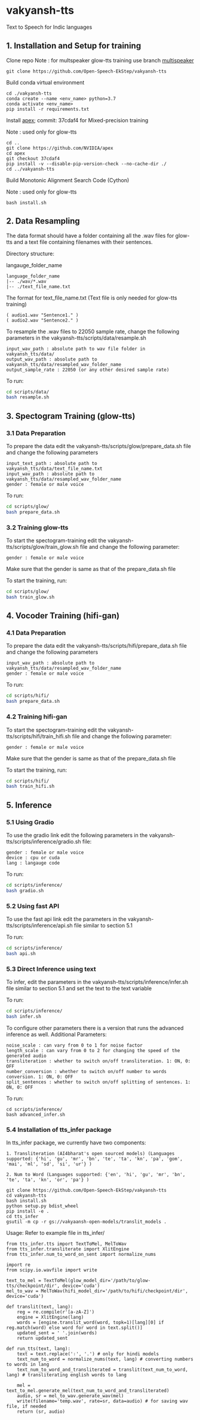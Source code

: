 # vakyansh-tts
Text to Speech for Indic languages

## 1. Installation and Setup for training

Clone repo
Note : for multspeaker glow-tts training use branch [multispeaker](https://github.com/Open-Speech-EkStep/vakyansh-tts/tree/multispeaker)
```
git clone https://github.com/Open-Speech-EkStep/vakyansh-tts
```
Build conda virtual environment
```
cd ./vakyansh-tts
conda create --name <env_name> python=3.7
conda activate <env_name>
pip install -r requirements.txt
```
Install [apex](https://github.com/NVIDIA/apex); commit: 37cdaf4 for Mixed-precision training

Note : used only for glow-tts
```
cd ..
git clone https://github.com/NVIDIA/apex
cd apex
git checkout 37cdaf4
pip install -v --disable-pip-version-check --no-cache-dir ./
cd ../vakyansh-tts
```
Build Monotonic Alignment Search Code (Cython)

Note : used only for glow-tts
```
bash install.sh
```

## 2. Data Resampling

The data format should have a folder containing all the .wav files for glow-tts and a text file containing filenames with their sentences.

Directory structure: 

langauge_folder_name
```
language_folder_name
|-- ./wav/*.wav
|-- ./text_file_name.txt
```
The format for text_file_name.txt (Text file is only needed for glow-tts training)

```
( audio1.wav "Sentence1." )
( audio2.wav "Sentence2." )
```

To resample the .wav files to 22050 sample rate, change the following parameters in the vakyansh-tts/scripts/data/resample.sh

```
input_wav_path : absolute path to wav file folder in vakyansh_tts/data/
output_wav_path : absolute path to vakyansh_tts/data/resampled_wav_folder_name
output_sample_rate : 22050 (or any other desired sample rate)
```

To run:  
```bash
cd scripts/data/
bash resample.sh
```


## 3. Spectogram Training (glow-tts)

### 3.1 Data Preparation


To prepare the data edit the vakyansh-tts/scripts/glow/prepare_data.sh file and change the following parameters
```
input_text_path : absolute path to vakyansh_tts/data/text_file_name.txt
input_wav_path : absolute path to vakyansh_tts/data/resampled_wav_folder_name
gender : female or male voice
```
To run:  
```bash
cd scripts/glow/
bash prepare_data.sh
```
### 3.2 Training glow-tts

To start the spectogram-training edit the vakyansh-tts/scripts/glow/train_glow.sh file and change the following parameter:
```
gender : female or male voice
```
Make sure that the gender is same as that of the prepare_data.sh file

To start the training, run:  
```bash
cd scripts/glow/
bash train_glow.sh
```
## 4. Vocoder Training (hifi-gan)

### 4.1 Data Preparation

To prepare the data edit the vakyansh-tts/scripts/hifi/prepare_data.sh file and change the following parameters
```
input_wav_path : absolute path to vakyansh_tts/data/resampled_wav_folder_name
gender : female or male voice
```
To run:  
```bash
cd scripts/hifi/
bash prepare_data.sh
```
### 4.2 Training hifi-gan

To start the spectogram-training edit the vakyansh-tts/scripts/hifi/train_hifi.sh file and change the following parameter:
```
gender : female or male voice
```
Make sure that the gender is same as that of the prepare_data.sh file

To start the training, run:  
```bash
cd scripts/hifi/
bash train_hifi.sh
```

## 5. Inference

### 5.1 Using Gradio 

To use the gradio link edit the following parameters in the vakyansh-tts/scripts/inference/gradio.sh file:
```
gender : female or male voice
device : cpu or cuda
lang : langauge code
```

To run:  
```bash
cd scripts/inference/
bash gradio.sh
```
### 5.2 Using fast API 
To use the fast api link edit the parameters in the vakyansh-tts/scripts/inference/api.sh file similar to section 5.1

To run:  
```bash
cd scripts/inference/
bash api.sh
```

### 5.3 Direct Inference using text  
To infer, edit the parameters in the vakyansh-tts/scripts/inference/infer.sh file similar to section 5.1 and set the text to the text variable

To run:  
```bash
cd scripts/inference/
bash infer.sh
```

To configure other parameters there is a version that runs the advanced inference as well. Additional Parameters:
```
noise_scale : can vary from 0 to 1 for noise factor
length_scale : can vary from 0 to 2 for changing the speed of the generated audio 
transliteration : whether to switch on/off transliteration. 1: ON, 0: OFF
number_conversion : whether to switch on/off number to words conversion. 1: ON, 0: OFF
split_sentences : whether to switch on/off splitting of sentences. 1: ON, 0: OFF
```
To run:
```
cd scripts/inference/
bash advanced_infer.sh
```

### 5.4 Installation of tts_infer package

In tts_infer package, we currently have two components:
    
    1. Transliteration (AI4bharat's open sourced models) (Languages supported: {'hi', 'gu', 'mr', 'bn', 'te', 'ta', 'kn', 'pa', 'gom', 'mai', 'ml', 'sd', 'si', 'ur'} )
    
    2. Num to Word (Languages supported: {'en', 'hi', 'gu', 'mr', 'bn', 'te', 'ta', 'kn', 'or', 'pa'} )
```
git clone https://github.com/Open-Speech-EkStep/vakyansh-tts
cd vakyansh-tts
bash install.sh
python setup.py bdist_wheel
pip install -e .
cd tts_infer
gsutil -m cp -r gs://vakyaansh-open-models/translit_models .
```

Usage: Refer to example file in tts_infer/
```
from tts_infer.tts import TextToMel, MelToWav
from tts_infer.transliterate import XlitEngine
from tts_infer.num_to_word_on_sent import normalize_nums

import re
from scipy.io.wavfile import write

text_to_mel = TextToMel(glow_model_dir='/path/to/glow-tts/checkpoint/dir', device='cuda')
mel_to_wav = MelToWav(hifi_model_dir='/path/to/hifi/checkpoint/dir', device='cuda')

def translit(text, lang):
    reg = re.compile(r'[a-zA-Z]')
    engine = XlitEngine(lang)
    words = [engine.translit_word(word, topk=1)[lang][0] if reg.match(word) else word for word in text.split()]
    updated_sent = ' '.join(words)
    return updated_sent
    
def run_tts(text, lang):
    text = text.replace('।', '.') # only for hindi models
    text_num_to_word = normalize_nums(text, lang) # converting numbers to words in lang
    text_num_to_word_and_transliterated = translit(text_num_to_word, lang) # transliterating english words to lang
    
    mel = text_to_mel.generate_mel(text_num_to_word_and_transliterated)
    audio, sr = mel_to_wav.generate_wav(mel)
    write(filename='temp.wav', rate=sr, data=audio) # for saving wav file, if needed
    return (sr, audio)
```

